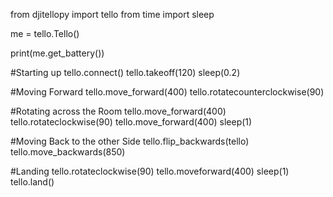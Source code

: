 from djitellopy import tello
from time import sleep

me = tello.Tello()

print(me.get_battery())

#Starting up
tello.connect()
tello.takeoff(120)
sleep(0.2)

#Moving Forward
tello.move_forward(400)
tello.rotatecounterclockwise(90)

#Rotating across the Room
tello.move_forward(400)
tello.rotateclockwise(90)
tello.move_forward(400)
sleep(1)

#Moving Back to the other Side
tello.flip_backwards(tello)
tello.move_backwards(850)

#Landing
tello.rotateclockwise(90)
tello.moveforward(400)
sleep(1)
tello.land()
